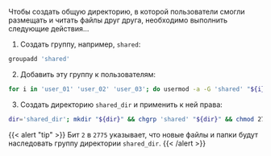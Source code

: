 Чтобы создать общую директорию, в которой пользователи смогли размещать и читать файлы друг друга, необходимо выполнить следующие действия...


1. Создать группу, например, `shared`:

```bash
groupadd 'shared'
```

2. Добавить эту группу к пользователям:

```bash
for i in 'user_01' 'user_02' 'user_03'; do usermod -a -G 'shared' "${i}"; done;
```

3. Создать директорию `shared_dir` и применить к ней права:

```bash
dir='shared_dir'; mkdir "${dir}" && chgrp 'shared' "${dir}" && chmod 2775 "${dir}";
```

{{< alert "tip" >}}
Бит `2` в `2775` указывает, что новые файлы и папки будут наследовать группу директории `shared_dir`.
{{< /alert >}}
